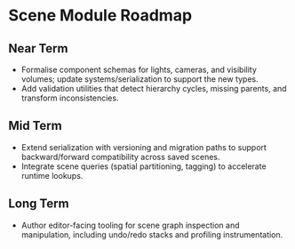 # Scene Module Roadmap

## Near Term
- Formalise component schemas for lights, cameras, and visibility volumes; update systems/serialization to support the new types.
- Add validation utilities that detect hierarchy cycles, missing parents, and transform inconsistencies.

## Mid Term
- Extend serialization with versioning and migration paths to support backward/forward compatibility across saved scenes.
- Integrate scene queries (spatial partitioning, tagging) to accelerate runtime lookups.

## Long Term
- Author editor-facing tooling for scene graph inspection and manipulation, including undo/redo stacks and profiling instrumentation.
